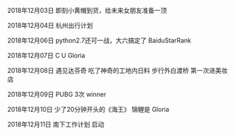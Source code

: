 2018年12月03日
即刻小黄帽到货，给未来女朋友准备一顶

2018年12月04日
杭州出行计划

2018年12月06日
python2.7还可一战，大六搞定了 BaiduStarRank

2018年12月07日
C U Gloria

2018年12月08日
遇见达芬奇
吃了神奇的工地内日料
步行外白渡桥
第一次进美妆店

2018年12月09日
PUBG 3次 winner

2018年12月10日
少了20分钟开头的《海王》
锦鲤是 Gloria

2018年12月11日
南下工作计划 启动